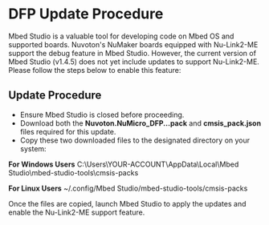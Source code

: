 # DFP Update Procedure

Mbed Studio is a valuable tool for developing code on Mbed OS and supported boards. Nuvoton's NuMaker boards equipped with Nu-Link2-ME support the debug feature in Mbed Studio. However, the current version of Mbed Studio (v1.4.5) does not yet include updates to support Nu-Link2-ME. Please follow the steps below to enable this feature:

## Update Procedure

- Ensure Mbed Studio is closed before proceeding.
- Download both the __Nuvoton.NuMicro_DFP...pack__ and __cmsis_pack.json__ files required for this update.
- Copy these two downloaded files to the designated directory on your system:

__For Windows Users__
C:\Users\YOUR-ACCOUNT\AppData\Local\Mbed Studio\mbed-studio-tools\cmsis-packs

__For Linux Users__
~/.config/Mbed Studio/mbed-studio-tools/cmsis-packs

Once the files are copied, launch Mbed Studio to apply the updates and enable the Nu-Link2-ME support feature.

